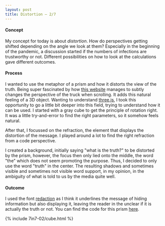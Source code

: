 ```yaml
---
layout: post
title: Distortion — 2/7
---
```


#### Concept

My concept for today is about *distortion*. How do perspectives getting shifted depending on the angle we look at them? Especially in the beginning of the pandemic, a discussion started if the numbers of infections are trustworthy or not. Different possibilities on how to look at the calculations gave different outcomes. 

#### Process

I wanted to use the metaphor of a prism and how it distorts the view of the truth. Being super fascinated by how [this website](https://panic.com/transmit/) manages to subtly changes the perspective of the truck when scrolling. It adds this natural feeling of a 3D object. Wanting to understand [three.js](https://threejs.org/), I took this opportunity to go a little bit deeper into this field, trying to understand how it can be used. I started with a gray cube to get the principle of rotation right. It was a little try-and-error to find the right parameters, so it somehow feels natural. 

After that, I focussed on the refraction, the element that displays the distortion of the message. I played around a lot to find the right refraction from a code perspective. 

I created a background, initially saying "what is the truth?" to be distorted by the prism, however, the focus then only lied onto the middle, the word "the" which does not seem promoting the purpose. Thus, I decided to only use the word "truth" in the center. The resulting shadows and sometimes visible and sometimes not visible word support, in my opinion, in the ambiguity of what is told to us by the media quite well.

#### Outcome

I used the font [redaction](https://www.redaction.us/) as I think it underlines the message of hiding information but also displaying it, leaving the reader in the unclear if it is actually the truth or not. You can find the code for this prism [here](https://github.com/olivierbrcknr/mfadt-ms1-blog/tree/master/_includes/7in7-02/cube.html).

{% include 7in7-02/cube.html %}

